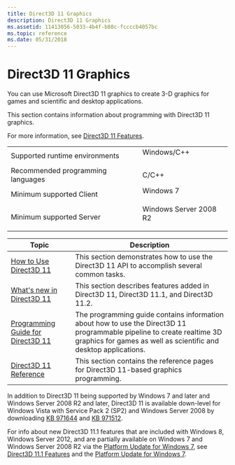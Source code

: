 ```yaml
---
title: Direct3D 11 Graphics
description: Direct3D 11 Graphics
ms.assetid: 11413056-5033-4b4f-b80c-fccccb4057bc
ms.topic: reference
ms.date: 05/31/2018
---
```


# Direct3D 11 Graphics

You can use Microsoft Direct3D 11 graphics to create 3-D graphics for games and scientific and desktop applications.

This section contains information about programming with Direct3D 11 graphics.

For more information, see [Direct3D 11 Features](direct3d-11-features.md).



|                                   |                                                                                                   |
|-----------------------------------|---------------------------------------------------------------------------------------------------|
| Supported runtime environments    | <dl> <dt>Windows/C++</dt> </dl>            |
| Recommended programming languages | C/C++                                                                                             |
| Minimum supported Client          | <dl> <dt>Windows 7</dt> </dl>              |
| Minimum supported Server          | <dl> <dt>Windows Server 2008 R2</dt> </dl> |

 

| Topic                                                                          | Description                                                                                                                                                                                           |
|--------------------------------------------------------------------------------|-------------------------------------------------------------------------------------------------------------------------------------------------------------------------------------------------------|
| [How to Use Direct3D 11](how-to-use-direct3d-11.md)<br/>                | This section demonstrates how to use the Direct3D 11 API to accomplish several common tasks.<br/>                                                                                               |
| [What's new in Direct3D 11](dx-graphics-overviews-introduction.md)<br/> | This section describes features added in Direct3D 11, Direct3D 11.1, and Direct3D 11.2.<br/>                                                                                                    |
| [Programming Guide for Direct3D 11](dx-graphics-overviews.md)<br/>      | The programming guide contains information about how to use the Direct3D 11 programmable pipeline to create realtime 3D graphics for games as well as scientific and desktop applications.<br/> |
| [Direct3D 11 Reference](atoc-d3d11-graphics-reference.md)<br/>          | This section contains the reference pages for Direct3D 11-based graphics programming.<br/>                                                                                                      |



 

In addition to Direct3D 11 being supported by Windows 7 and later and Windows Server 2008 R2 and later, Direct3D 11 is available down-level for Windows Vista with Service Pack 2 (SP2) and Windows Server 2008 by downloading [KB 971644](https://go.microsoft.com/fwlink/p/?linkid=160189) and [KB 971512](https://go.microsoft.com/fwlink/p/?linkid=183689).

For info about new Direct3D 11.1 features that are included with Windows 8, Windows Server 2012, and are partially available on Windows 7 and Windows Server 2008 R2 via the [Platform Update for Windows 7](https://support.microsoft.com/kb/2670838), see [Direct3D 11.1 Features](direct3d-11-1-features.md) and the [Platform Update for Windows 7](https://docs.microsoft.com/windows/desktop/direct3darticles/platform-update-for-windows-7).

 

 





